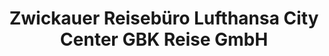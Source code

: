 ---
title: "Zwickauer Reisebüro Lufthansa City Center GBK Reise GmbH"
url: /zwickau/zwickauer-reisebuero-lufthansa-city-center-gbk-reise-gmbh/
shop: Reisebüro
---